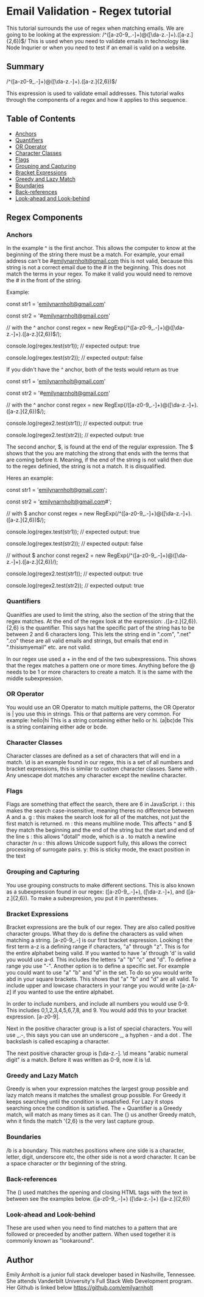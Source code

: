 # Email Validation - Regex tutorial 

This tutorial surrounds the use of regex when matching emails. We are going to be looking at the expression: 
/^([a-z0-9_\.-]+)@([\da-z\.-]+)\.([a-z\.]{2,6})$/
This is used when you need to validate emails in technology like Node Inqurier or when you need to test if an email is valid on a website. 

## Summary

/^([a-z0-9_\.-]+)@([\da-z\.-]+)\.([a-z\.]{2,6})$/

This expression is used to validate email addresses. This tutorial walks through the components of a regex and how it applies to this sequence.  

## Table of Contents

- [Anchors](#anchors)
- [Quantifiers](#quantifiers)
- [OR Operator](#or-operator)
- [Character Classes](#character-classes)
- [Flags](#flags)
- [Grouping and Capturing](#grouping-and-capturing)
- [Bracket Expressions](#bracket-expressions)
- [Greedy and Lazy Match](#greedy-and-lazy-match)
- [Boundaries](#boundaries)
- [Back-references](#back-references)
- [Look-ahead and Look-behind](#look-ahead-and-look-behind)

## Regex Components

### Anchors
In the example ^ is the first anchor. This allows the computer to know at the beginning of the string there must be a match. For example, your email address can't be #emilynarnholt@gmail.com this is not valid, because this string is not a correct email due to the # in the beginning. This does not match the terms in your regex. To make it valid you would need to remove the # in the front of the string. 

Example: 

const str1 = 'emilynarnholt@gmail.com'

const str2 = '#emilynarnholt@gmail.com'

// with the ^ anchor 
const regex = new RegExp(/^([a-z0-9_\.-]+)@([\da-z\.-]+)\.([a-z\.]{2,6})$/);

console.log(regex.test(str1));
// expected output: true

console.log(regex.test(str2));
// expected output: false 

If you didn't have the ^ anchor, both of the tests would return as true 

const str1 = 'emilynarnholt@gmail.com'

const str2 = '#emilynarnholt@gmail.com'

// with the ^ anchor 
const regex = new RegExp(/([a-z0-9_\.-]+)@([\da-z\.-]+)\.([a-z\.]{2,6})$/);

console.log(regex2.test(str1));
// expected output: true

console.log(regex2.test(str2));
// expected output: true


The second anchor, $, is found at the end of the regular expression. The $ shows that the you are matching the strong that ends with the terms that are coming before it. Meaning, if the end of the string is not valid then due to the regex definied, the string is not a match. It is disqualified. 

Heres an example:

const str1 = 'emilynarnholt@gmail.com';

const str2 = 'emilynarnholt@gmail.com#';

// with $ anchor
const regex = new RegExp(/^([a-z0-9_\.-]+)@([\da-z\.-]+)\.([a-z\.]{2,6})$/);

console.log(regex.test(str1));
// expected output: true 

console.log(regex.test(str2));
// expected output: false 

// without $ anchor
const regex2 = new RegExp(/^([a-z0-9_\.-]+)@([\da-z\.-]+)\.([a-z\.]{2,6})/);

console.log(regex2.test(str1));
// expected output: true 

console.log(regex2.test(str2));
// expected output: true 

### Quantifiers

Quanitfies are used to limit the string, also the section of the string that the regex matches. At the end of the regex look at the expression: .([a-z\.]{2,6}). {2,6} is the quantifier. This says hat the specific part of the string has to be between 2 and 6 characters long. This lets the string end in ".com", ".net" ".co" these are all valid emails and strings, but emails that end in ".thisismyemail" etc. are not valid.

In our regex use used a + in the end of the two subexpressions. This shows that the regex matches a pattern one or more times. Anything before the @ needs to be 1 or more characters to create a match. It is the same with the middle subexpression. 
### OR Operator
You would use an OR Operator to match multiple patterns, the OR Operator is | you use this in strings. This or that patterns are very common. 
For example: 
hello|hi 
This is a string containing either hello or hi.
(a|bc)de 
This is a string containing either ade or bcde. 
### Character Classes
Character classes are defined as a set of characters that will end in a match. \d is an example found in our regex, this is a set of all numbers and bracket expressions, this is similar to custom character classes. Same with . Any unescape dot matches any character except the newline character. 
### Flags
Flags are something that effect the search, there are 6 in JavaScript. 
i : this makes the search case-insensitive, meaning theres no difference between A and a. 
g : this makes the search look for all of the matches, not just the first match is returned. 
m : this means multiline mode. This affects ^ and $ they match the beginning and the end of the string but the start and end of the line 
s : this allows "dotall" mode, which is a . to match a newline character /n 
u : this allows Unicode support fully, this allows the correct processing of surrogate pairs. 
y: this is sticky mode, the exact position in the text 

### Grouping and Capturing
You use grouping constructs to make different sections. This is also known as a subexpression found in our regex: ([a-z0-9_\.-]+), ([\da-z\.-]+), and ([a-z\.]{2,6}). To make a subexpresion, you put it in parentheses.

### Bracket Expressions

Bracket expressions are the bulk of our regex. They are also called positive character groups. What they do is define the characters as valid when matching a string. [a-z0-9_\.-] is our first bracket expression. Looking t the first term a-z is a defining range if characters, "a" through "z". This is for the entire alphabet being valid. If you wanted to have 'a' through 'd' is valid you would use a-d. This includes the letters "a" "b" "c" and "d". To define a range you use "-". Another option is to define a specific set. For example you could want to use "a" "b" and "d" in the set. To do so you would write abd in your square brackets. This shows that "a" "b" and "d" are all valid. To include upper and lowcase characters in your range you would write [a-zA-z] if you wanted to use the entire alphabet. 

In order to include numbers, and include all numbers you would use 0-9. This includes 0,1,2,3,4,5,6,7,8, and 9. You would add this to your bracket expression. [a-z0-9]. 

Next in the positive character group is a list of special characters. You will use _\.-, this says you can use an underscore _, a hyphen - and a dot \. The backslash is called escaping a character. 

The next positive character group is [\da-z\.-]. \d means "arabic numeral digit" is a match. Before it was written as 0-9, now it is \d. 
### Greedy and Lazy Match
Greedy is when your expression matches the largest group possible and lazy match means it matches the smallest group possible.
For Greedy it keeps searching until the condition is unsatisfied. For Lazy it stops searching once the condition is satisfied. 
The + Quantifier is a Greedy match, will match as many times as it can. The {} us another Greedy match, whn it finds the match '{2,6} is the very last capture group.  
### Boundaries
/b is a boundary. This matches positions where one side is a character, letter, digit, underscore etc, the other side is not a word character. It can be a space character or thr beginning of the string. 
### Back-references
The () used matches the opening and closing HTML tags with the text in between see the examples below. 
([a-z0-9_\.-]+) 
([\da-z\.-]+) 
([a-z\.]{2,6})
### Look-ahead and Look-behind
These are used when you need to find matches to a pattern that are followed or preceeded by another pattern. When used together it is commonly known as "lookaround". 
## Author

Emily Arnholt is a junior full stack developer based in Nashville, Tennessee. She attends Vanderbilt University's Full Stack Web Development program. Her Github is linked below
https://github.com/emilyarnholt
